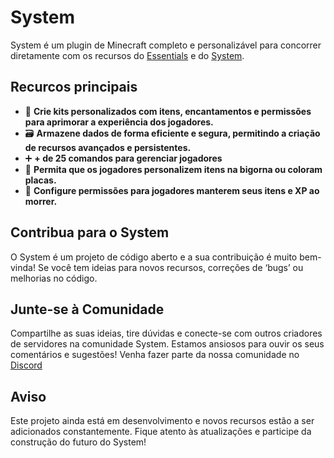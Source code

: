 # System
System é um plugin de Minecraft completo e personalizável para concorrer diretamente com os recursos do <a href="https://github.com/EssentialsX/Essentials">Essentials</a> e do <a href="https://github.com/eduardo-mior/System">System</a>.

## Recurcos principais

+ 🧰 **Crie kits personalizados com itens, encantamentos e permissões para aprimorar a experiência dos jogadores.**
+ 🗃️ **Armazene dados de forma eficiente e segura, permitindo a criação de recursos avançados e persistentes.**
+ ➕ **+ de 25 comandos para gerenciar jogadores**
+ 🎨 **Permita que os jogadores personalizem itens na bigorna ou coloram placas.**
+ 💖 **Configure permissões para jogadores manterem seus itens e XP ao morrer.**

## Contribua para o System

O System é um projeto de código aberto e a sua contribuição é muito bem-vinda! Se você tem ideias para novos recursos, correções de ‘bugs’ ou melhorias no código.

## Junte-se à Comunidade

Compartilhe as suas ideias, tire dúvidas e conecte-se com outros criadores de servidores na comunidade System. Estamos ansiosos para ouvir os seus comentários e sugestões! Venha fazer parte da nossa comunidade no [Discord](https://discord.gg/cNZsM2FfG8)

## Aviso

Este projeto ainda está em desenvolvimento e novos recursos estão a ser adicionados constantemente. Fique atento às atualizações e participe da construção do futuro do System!
